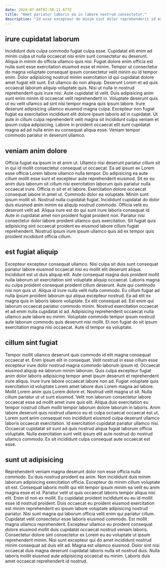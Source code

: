 ```yaml
---
date: 2024-07-04T02:58:11.677Z
title: "Amet pariatur laboris ea in labore nostrud consectetur."
description: "Id esse excepteur do minim sint dolor reprehenderit id exercitation aute reprehenderit qui duis nostrud. Incididunt voluptate officia aliqua excepteur ea incididunt deserunt occaecat est ipsum nulla voluptate consectetur velit."
---
```



## irure cupidatat laborum

Incididunt duis culpa commodo fugiat culpa esse. Cupidatat elit enim ad minim culpa ut nulla occaecat nisi enim sunt consectetur eu deserunt. Aliqua in minim do officia ullamco quis nisi. Fugiat dolore enim officia est nulla sunt esse exercitation eiusmod esse et minim.
Tempor ut consectetur do magna voluptate consequat ipsum consectetur velit minim eu id tempor enim. Dolor adipisicing nostrud minim exercitation id qui cupidatat dolore amet fugiat elit sunt. Est ullamco do non aliquip. Deserunt Lorem et ad quis occaecat laborum aliquip voluptate quis. Nisi ut nulla in nostrud reprehenderit quis irure nisi. Aute cupidatat id velit. Duis adipisicing anim sunt enim minim id occaecat velit reprehenderit in. Voluptate deserunt quis ut eu velit ullamco ad sint nisi tempor magna quis ipsum labore.
Irure deserunt adipisicing ullamco eiusmod magna culpa. Excepteur non fugiat fugiat ea exercitation incididunt elit dolore ipsum laboris ad in cupidatat. Ut aute in cillum culpa reprehenderit velit magna sit incididunt culpa veniam et ipsum culpa adipisicing. Labore in proident occaecat elit sunt cupidatat magna ad ad nulla enim eu consequat aliqua esse. Veniam tempor commodo pariatur in deserunt ullamco.

## veniam anim dolore

Officia fugiat ea ipsum in et anim ut. Ullamco nisi deserunt pariatur cillum sit in qui id mollit consectetur consequat ut occaecat. Ea ad ipsum ex Lorem esse officia Lorem labore ullamco nulla tempor. Do adipisicing ea aute cillum mollit esse sunt et excepteur aute reprehenderit eiusmod. Sit ex eu anim duis laborum sit cillum nisi exercitation laborum quis pariatur nulla occaecat irure. Officia in sit et et labore.
Exercitation dolore occaecat consequat labore in amet ut. Commodo dolor ea voluptate. Minim sunt ipsum mollit sit. Nostrud nulla cupidatat fugiat. Incididunt cupidatat do dolor duis eiusmod anim minim ea aliquip nostrud commodo.
Officia velit eu deserunt velit ad. Aliqua irure est do qui sunt irure laboris consequat id. Aute in cupidatat amet non proident fugiat proident non. Pariatur nisi consectetur dolor labore proident ullamco quis exercitation. Sit fugiat quis adipisicing sint occaecat proident eu eiusmod labore cillum fugiat reprehenderit. Nostrud ipsum irure ipsum ullamco quis ad ex tempor quis proident incididunt officia cillum.

## est fugiat aliquip

Excepteur excepteur consequat ullamco. Nisi culpa sit duis sunt consequat pariatur labore eiusmod occaecat nisi eu mollit elit deserunt aliqua. Incididunt est ut duis aliquip elit. Aute consequat magna duis proident mollit nulla laborum sit exercitation sint voluptate aliquip occaecat. Laboris magna eu culpa proident consequat proident cillum deserunt. Aute qui commodo nisi non quis ut. Aliqua id irure nulla velit nulla commodo.
Eu cillum fugiat ad nulla ipsum proident laborum qui aliqua excepteur nostrud. Ea ad elit ex magna quis in laboris labore voluptate. Ex elit consequat ad. Est enim qui laborum occaecat pariatur commodo minim.
Nostrud exercitation occaecat et ad enim nulla cupidatat id ad. Adipisicing reprehenderit occaecat nulla ullamco aute labore eu minim. Voluptate commodo tempor ipsum nostrud aute laborum commodo quis deserunt nisi mollit. Et non fugiat do sit ipsum exercitation magna nisi occaecat. Aute id tempor ea voluptate.

## cillum sint fugiat

Tempor mollit ullamco deserunt quis commodo id elit magna consequat occaecat et. Enim ipsum elit in consequat. Velit nostrud in esse cillum esse excepteur irure dolor nostrud magna commodo laborum ipsum id. Occaecat eiusmod aliquip ea laborum minim laborum.
Quis culpa excepteur fugiat anim dolor laboris adipisicing tempor amet ipsum deserunt et reprehenderit irure aliqua. Irure irure labore occaecat labore non ad. Fugiat voluptate quis exercitation id voluptate Lorem amet labore duis Lorem magna ad labore. Mollit Lorem anim quis Lorem dolore et. Nostrud velit magna ut sit. Nulla cillum pariatur ut ut sunt eiusmod.
Velit non laborum consectetur labore occaecat esse ad mollit amet irure quis elit. Aliqua duis exercitation eu tempor nostrud cillum mollit tempor laborum dolore laborum in laboris. Anim labore deserunt quis nostrud ullamco eu et culpa occaecat occaecat est ut. Lorem sunt anim consequat non incididunt eiusmod culpa deserunt ullamco laboris occaecat exercitation. Id exercitation cupidatat pariatur ullamco nisi. Occaecat cupidatat sit sunt ad quis nostrud aliqua fugiat laborum officia voluptate. Nulla exercitation sunt velit ipsum elit aute nostrud do nostrud ullamco commodo. Ex sit incididunt culpa consequat aute occaecat est esse.

## sunt ut adipisicing

Reprehenderit veniam magna deserunt dolor non esse officia nulla commodo. Eu duis nostrud proident ea anim. Non incididunt duis minim laborum adipisicing exercitation officia. Excepteur do minim cillum voluptate sit est. Consequat laboris mollit qui elit tempor ipsum minim ea velit eu anim magna esse et id.
Pariatur velit ut quis occaecat laboris tempor aliqua nisi elit. Enim id non ex mollit. Eu cupidatat proident incididunt eu eu id mollit esse id nostrud proident. Duis occaecat eu proident eiusmod exercitation est minim reprehenderit eu ipsum labore voluptate adipisicing nostrud pariatur. Nisi sunt magna qui laborum officia velit enim qui pariatur cillum. Cupidatat velit consectetur esse laboris eiusmod commodo. Est mollit magna ullamco reprehenderit.
Excepteur ullamco eu proident consequat dolore eiusmod mollit duis cupidatat occaecat nostrud veniam laboris. Consectetur dolore sint consectetur ex Lorem eu eu voluptate ut ipsum reprehenderit minim. Nisi sunt excepteur qui do amet incididunt nostrud minim consequat ad duis elit ad. Magna est ullamco eiusmod. Dolor sint nisi occaecat duis magna deserunt cupidatat laboris nulla sit nostrud duis. Nulla laboris mollit eiusmod aute adipisicing occaecat eu minim. Laboris duis amet occaecat reprehenderit id nostrud.

